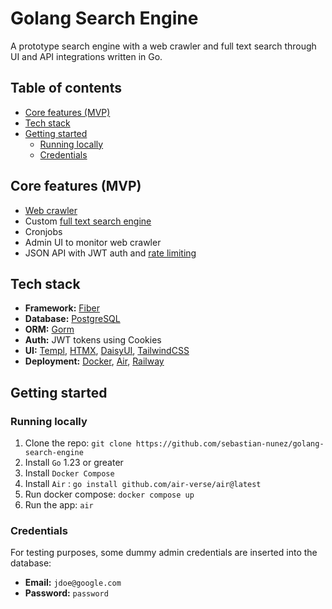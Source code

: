 # Golang Search Engine <!-- omit in toc -->

A prototype search engine with a web crawler and full text search through UI and API integrations written in Go.

## Table of contents <!-- omit in toc -->

- [Core features (MVP)](#core-features-mvp)
- [Tech stack](#tech-stack)
- [Getting started](#getting-started)
  - [Running locally](#running-locally)
  - [Credentials](#credentials)

## Core features (MVP)

- [Web crawler](https://en.wikipedia.org/wiki/Web_crawler)
- Custom [full text search engine](https://www.mongodb.com/resources/basics/full-text-search)
- Cronjobs
- Admin UI to monitor web crawler
- JSON API with JWT auth and [rate limiting](https://www.cloudflare.com/learning/bots/what-is-rate-limiting/#:~:text=Rate%20limiting%20is%20a%20strategy,kinds%20of%20malicious%20bot%20activity.)

## Tech stack

- **Framework:** [Fiber](https://gofiber.io/)
- **Database:** [PostgreSQL](https://www.postgresql.org/)
- **ORM:** [Gorm](https://gorm.io/)
- **Auth:** JWT tokens using Cookies
- **UI:** [Templ](https://templ.guide/), [HTMX](https://htmx.org/), [DaisyUI](https://daisyui.com/), [TailwindCSS](https://tailwindcss.com/)
- **Deployment:** [Docker](https://www.docker.com/), [Air](https://github.com/air-verse/air), [Railway](https://railway.com/)

## Getting started

### Running locally

1. Clone the repo: `git clone https://github.com/sebastian-nunez/golang-search-engine`
2. Install `Go` 1.23 or greater
3. Install `Docker Compose`
4. Install `Air` : `go install github.com/air-verse/air@latest`
5. Run docker compose: `docker compose up`
6. Run the app: `air`

### Credentials

For testing purposes, some dummy admin credentials are inserted into the database:

- **Email:** `jdoe@google.com`
- **Password:** `password`
